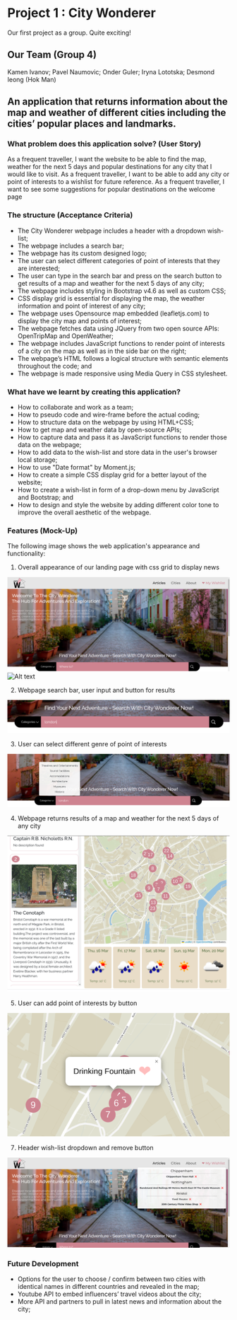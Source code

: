 # Project 1 : City Wonderer

Our first project as a group. Quite exciting!

## Our Team (Group 4)

Kamen Ivanov;
Pavel Naumovic;
Onder Guler;
Iryna Lototska;
Desmond Ieong (Hok Man)

## An application that returns information about the map and weather of different cities including the cities’ popular places and landmarks.

### What problem does this application solve? (User Story)

As a frequent traveller, I want the website to be able to find the map, weather for the next 5 days and popular destinations for any city that I would like to visit.
As a frequent traveller, I want to be able to add any city or point of interests to a wishlist for future reference.
As a frequent traveller, I want to see some suggestions for popular destinations on the welcome page

### The structure (Acceptance Criteria)

- The City Wonderer webpage includes a header with a dropdown wish-list;
- The webpage includes a search bar;
- The webpage has its custom designed logo;
- The user can select different categories of point of interests that they are interested;
- The user can type in the search bar and press on the search button to get results of a map and weather for the next 5 days of any city;
- The webpage includes styling in Bootstrap v4.6 as well as custom CSS;
- CSS display grid is essential for displaying the map, the weather information and point of interest of any city;
- The webpage uses Opensource map embedded (leafletjs.com) to display the city map and points of interest;
- The webpage fetches data using JQuery from two open source APIs: OpenTripMap and OpenWeather;
- The webpage includes JavaScript functions to render point of interests of a city on the map as well as in the side bar on the right;
- The webpage’s HTML follows a logical structure with semantic elements throughout the code; and
- The webpage is made responsive using Media Query in CSS stylesheet.

### What have we learnt by creating this application?

- How to collaborate and work as a team;
- How to pseudo code and wire-frame before the actual coding;
- How to structure data on the webpage by using HTML+CSS;
- How to get map and weather data by open-source APIs;
- How to capture data and pass it as JavaScript functions to render those data on the webpage;
- How to add data to the wish-list and store data in the user's browser local storage;
- How to use "Date format" by Moment.js;
- How to create a simple CSS display grid for a better layout of the website;
- How to create a wish-list in form of a drop-down menu by JavaScript and Bootstrap; and
- How to design and style the website by adding different color tone to improve the overall aesthetic of the webpage.

### Features (Mock-Up)

The following image shows the web application's appearance and functionality:

1. Overall appearance of our landing page with css grid to display news

![Alt text](assets/images/1.png)
![Alt text](assets/images/2.png)

2. Webpage search bar, user input and button for results

![Alt text](assets/images/3.png)

3. User can select different genre of point of interests

![Alt text](assets/images/4.png)

4. Webpage returns results of a map and weather for the next 5 days of any city

![Alt text](assets/images/5.png)

5. User can add point of interests by button

![Alt text](assets/images/6.png)

7. Header wish-list dropdown and remove button

![Alt text](assets/images/7.png)

### Future Development

- Options for the user to choose / confirm between two cities with identical names in different countries and revealed in the map;
- Youtube API to embed influencers’ travel videos about the city;
- More API and partners to pull in latest news and information about the city;
